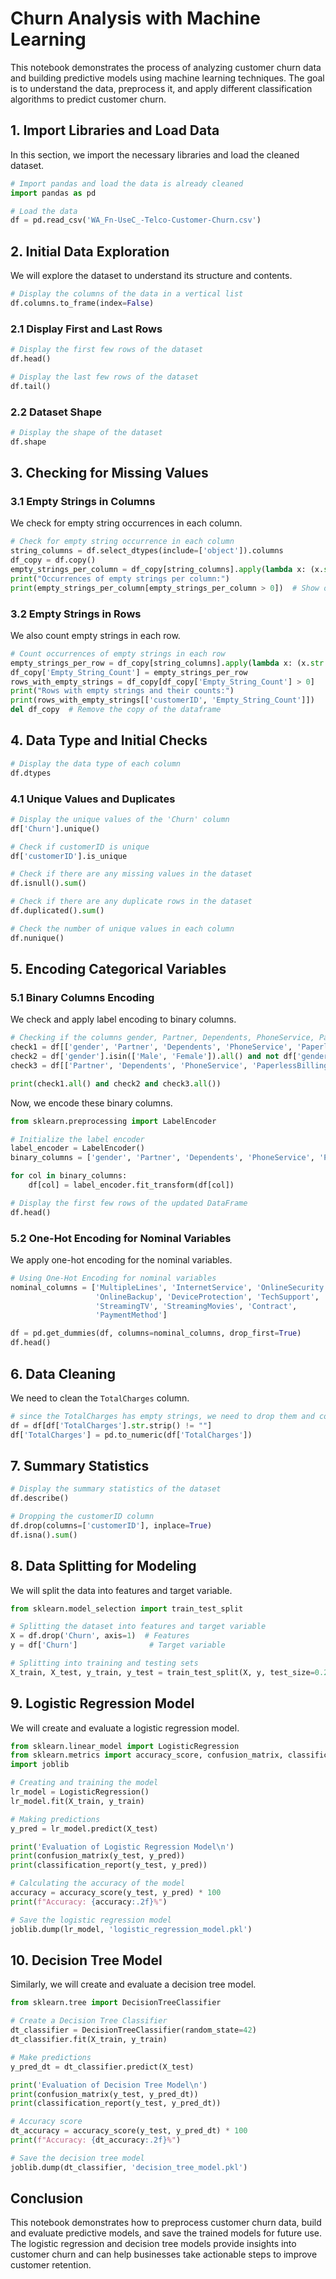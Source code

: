 # Churn Analysis with Machine Learning

This notebook demonstrates the process of analyzing customer churn data and building predictive models using machine learning techniques. The goal is to understand the data, preprocess it, and apply different classification algorithms to predict customer churn.

## 1. Import Libraries and Load Data

In this section, we import the necessary libraries and load the cleaned dataset.

```python
# Import pandas and load the data is already cleaned
import pandas as pd

# Load the data
df = pd.read_csv('WA_Fn-UseC_-Telco-Customer-Churn.csv')
```

## 2. Initial Data Exploration

We will explore the dataset to understand its structure and contents.

```python
# Display the columns of the data in a vertical list
df.columns.to_frame(index=False)
```

### 2.1 Display First and Last Rows

```python
# Display the first few rows of the dataset
df.head()

# Display the last few rows of the dataset
df.tail()
```

### 2.2 Dataset Shape

```python
# Display the shape of the dataset
df.shape
```

## 3. Checking for Missing Values

### 3.1 Empty Strings in Columns

We check for empty string occurrences in each column.

```python
# Check for empty string occurrence in each column
string_columns = df.select_dtypes(include=['object']).columns
df_copy = df.copy()
empty_strings_per_column = df_copy[string_columns].apply(lambda x: (x.str.strip() == "").sum())
print("Occurrences of empty strings per column:")
print(empty_strings_per_column[empty_strings_per_column > 0])  # Show only columns with empty strings
```

### 3.2 Empty Strings in Rows

We also count empty strings in each row.

```python
# Count occurrences of empty strings in each row
empty_strings_per_row = df_copy[string_columns].apply(lambda x: (x.str.strip() == "").sum(), axis=1)
df_copy['Empty_String_Count'] = empty_strings_per_row
rows_with_empty_strings = df_copy[df_copy['Empty_String_Count'] > 0]
print("Rows with empty strings and their counts:")
print(rows_with_empty_strings[['customerID', 'Empty_String_Count']])
del df_copy  # Remove the copy of the dataframe
```

## 4. Data Type and Initial Checks

```python
# Display the data type of each column
df.dtypes
```

### 4.1 Unique Values and Duplicates

```python
# Display the unique values of the 'Churn' column
df['Churn'].unique()

# Check if customerID is unique
df['customerID'].is_unique

# Check if there are any missing values in the dataset
df.isnull().sum()

# Check if there are any duplicate rows in the dataset
df.duplicated().sum()

# Check the number of unique values in each column
df.nunique()
```

## 5. Encoding Categorical Variables

### 5.1 Binary Columns Encoding

We check and apply label encoding to binary columns.

```python
# Checking if the columns gender, Partner, Dependents, PhoneService, PaperlessBilling, and Churn are binary
check1 = df[['gender', 'Partner', 'Dependents', 'PhoneService', 'PaperlessBilling', 'Churn']].nunique() == 2
check2 = df['gender'].isin(['Male', 'Female']).all() and not df['gender'].isin(['male', 'female']).any()
check3 = df[['Partner', 'Dependents', 'PhoneService', 'PaperlessBilling', 'Churn']].isin(['Yes', 'No']).all()

print(check1.all() and check2 and check3.all())
```

Now, we encode these binary columns.

```python
from sklearn.preprocessing import LabelEncoder

# Initialize the label encoder
label_encoder = LabelEncoder()
binary_columns = ['gender', 'Partner', 'Dependents', 'PhoneService', 'PaperlessBilling', 'Churn']

for col in binary_columns:
    df[col] = label_encoder.fit_transform(df[col])

# Display the first few rows of the updated DataFrame
df.head()
```

### 5.2 One-Hot Encoding for Nominal Variables

We apply one-hot encoding for the nominal variables.

```python
# Using One-Hot Encoding for nominal variables
nominal_columns = ['MultipleLines', 'InternetService', 'OnlineSecurity', 
                   'OnlineBackup', 'DeviceProtection', 'TechSupport', 
                   'StreamingTV', 'StreamingMovies', 'Contract', 
                   'PaymentMethod']

df = pd.get_dummies(df, columns=nominal_columns, drop_first=True)
df.head()
```

## 6. Data Cleaning

We need to clean the `TotalCharges` column.

```python
# since the TotalCharges has empty strings, we need to drop them and convert the column to float
df = df[df['TotalCharges'].str.strip() != ""]
df['TotalCharges'] = pd.to_numeric(df['TotalCharges'])
```

## 7. Summary Statistics

```python
# Display the summary statistics of the dataset
df.describe()

# Dropping the customerID column
df.drop(columns=['customerID'], inplace=True)
df.isna().sum()
```

## 8. Data Splitting for Modeling

We will split the data into features and target variable.

```python
from sklearn.model_selection import train_test_split

# Splitting the dataset into features and target variable
X = df.drop('Churn', axis=1)  # Features
y = df['Churn']                # Target variable

# Splitting into training and testing sets
X_train, X_test, y_train, y_test = train_test_split(X, y, test_size=0.2, random_state=42)
```

## 9. Logistic Regression Model

We will create and evaluate a logistic regression model.

```python
from sklearn.linear_model import LogisticRegression
from sklearn.metrics import accuracy_score, confusion_matrix, classification_report
import joblib

# Creating and training the model
lr_model = LogisticRegression()
lr_model.fit(X_train, y_train)

# Making predictions
y_pred = lr_model.predict(X_test)

print('Evaluation of Logistic Regression Model\n')
print(confusion_matrix(y_test, y_pred))
print(classification_report(y_test, y_pred))

# Calculating the accuracy of the model
accuracy = accuracy_score(y_test, y_pred) * 100
print(f"Accuracy: {accuracy:.2f}%")

# Save the logistic regression model
joblib.dump(lr_model, 'logistic_regression_model.pkl')
```

## 10. Decision Tree Model

Similarly, we will create and evaluate a decision tree model.

```python
from sklearn.tree import DecisionTreeClassifier

# Create a Decision Tree Classifier
dt_classifier = DecisionTreeClassifier(random_state=42)
dt_classifier.fit(X_train, y_train)

# Make predictions
y_pred_dt = dt_classifier.predict(X_test)

print('Evaluation of Decision Tree Model\n')
print(confusion_matrix(y_test, y_pred_dt))
print(classification_report(y_test, y_pred_dt))

# Accuracy score
dt_accuracy = accuracy_score(y_test, y_pred_dt) * 100
print(f"Accuracy: {dt_accuracy:.2f}%")

# Save the decision tree model
joblib.dump(dt_classifier, 'decision_tree_model.pkl')
```

## Conclusion

This notebook demonstrates how to preprocess customer churn data, build and evaluate predictive models, and save the trained models for future use. The logistic regression and decision tree models provide insights into customer churn and can help businesses take actionable steps to improve customer retention.
